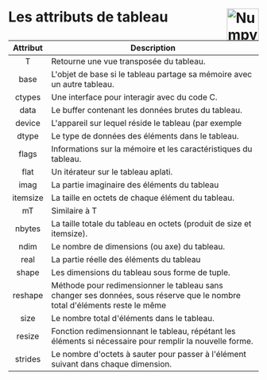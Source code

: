 # **Les attributs de tableau**<a href="../"><img align="right" src="https://github.com/MiKL5/Python/assets/logo/NumPy_2020.svg" alt="Numpy" height="64px"></a>
Attribut|Description
:-:|---
T|Retourne une vue transposée du tableau.
base|L'objet de base si le tableau partage sa mémoire avec un autre tableau.
ctypes|Une interface pour interagir avec du code C.
data|Le buffer contenant les données brutes du tableau.
device|L'appareil sur lequel réside le tableau (par exemple| CPU ou GPU).
dtype|Le type de données des éléments dans le tableau.
flags|Informations sur la mémoire et les caractéristiques du tableau.
flat|Un itérateur sur le tableau aplati.
imag|La partie imaginaire des éléments du tableau| si il s'agit d'un type complexe.
itemsize|La taille en octets de chaque élément du tableau.
mT|Similaire à T| utilisé pour la transposition de matrices 2D.
nbytes|La taille totale du tableau en octets (produit de size et itemsize).
ndim|Le nombre de dimensions (ou axe) du tableau.
real|La partie réelle des éléments du tableau| s'il est de type complexe.
shape|Les dimensions du tableau sous forme de tuple.
reshape|Méthode pour redimensionner le tableau sans changer ses données, sous réserve que le nombre total d'éléments reste le même
size|Le nombre total d'éléments dans le tableau.
resize|Fonction redimensionnant le tableau, répétant les éléments si nécessaire pour remplir la nouvelle forme.
strides|Le nombre d'octets à sauter pour passer à l'élément suivant dans chaque dimension.
